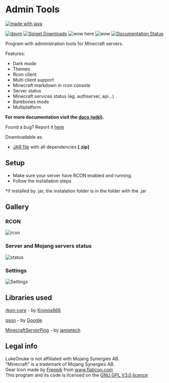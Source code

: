 # Admin Tools
[![made with java](https://camo.githubusercontent.com/f323bfd5013976480497e79198bee01b7c5356a4/687474703a2f2f466f7254686542616467652e636f6d2f696d616765732f6261646765732f6d6164652d776974682d6a6176612e737667)](https://www.java.com/)


[![daym](https://img.shields.io/github/downloads/LukeOnuke/AdminTools/total)](https://github.com/LukeOnuke/AdminTools/releases) [![Spiget Downloads](https://img.shields.io/spiget/downloads/81484?label=Spigot%20downloads)](https://www.spigotmc.org/resources/admin-tools.81484/) ![wow here](https://img.shields.io/github/license/LukeOnuke/AdminTools) ![wow](https://img.shields.io/github/v/release/LukeOnuke/AdminTools?include_prereleases) [![Documentation Status](https://readthedocs.org/projects/admintools/badge/?version=latest)](https://admintools.readthedocs.io/en/latest/?badge=latest)

Program with administration tools for Minecraft servers.

Features:
 - Dark mode
 - Themes
 - Rcon client
 - Multi client support
 - Minecraft markdown in rcon console
 - Server status
 - Minecraft services status (eg. authserver, api...)
 - Barebones mode
 - Multiplatform

**For more documentation visit the [docs (wiki)](https://docs.admintools.app/en/latest/).**

Found a bug? Report it [here](https://github.com/LukeOnuke/AdminTools/issues/new)

Downloadable as:
- [JAR file](https://github.com/LukeOnuke/AdminTools/releases) with all dependencies **[.zip]**

## Setup
 - Make sure your server have RCON enabled and running. 
 - Follow the installation steps

*if installed by .jar, the instalation folder is in the folder with the .jar

## Gallery
### RCON
![rcon](https://i.imgur.com/7TqPOjW.png)
### Server and Mojang servers status
![status](https://i.imgur.com/TmCAHSu.png)
### Settings
![Settings](https://i.imgur.com/Grk7aBq.png)

## Libraries used
[rkon-core](https://github.com/Kronos666/rkon-core)  - by [Kronos666](https://github.com/Kronos666)

[gson](https://github.com/google/gson) - by [Google](https://github.com/google)

[MinecraftServerPing](https://github.com/jamietech/MinecraftServerPing) - by [jamietech](https://github.com/jamietech)

## Legal info
LukeOnuke is not affiliated with Mojang Synergies AB.  
"Minecraft" is a trademark of Mojang Synergies AB.  
Gear Icon made by [Freepik](https://www.flaticon.com/authors/freepik) from www.flaticon.com  
This program and its code is licensed on the [GNU GPL V3.0 licence](https://github.com/LukeOnuke/AdminTools/blob/master/LICENSE)
